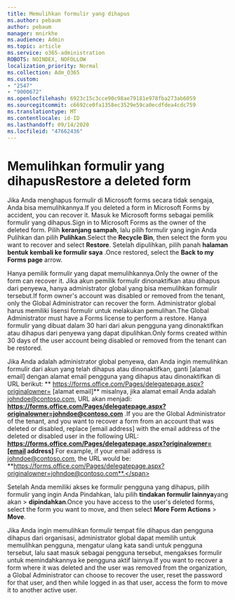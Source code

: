 ```yaml
---
title: Memulihkan formulir yang dihapus
ms.author: pebaum
author: pebaum
manager: mnirkhe
ms.audience: Admin
ms.topic: article
ms.service: o365-administration
ROBOTS: NOINDEX, NOFOLLOW
localization_priority: Normal
ms.collection: Adm_O365
ms.custom:
- "2547"
- "9000672"
ms.openlocfilehash: 6923c15c3cce90c98ae79181e978fba273ab6059
ms.sourcegitcommit: c6692ce0fa1358ec3529e59ca0ecdfdea4cdc759
ms.translationtype: MT
ms.contentlocale: id-ID
ms.lasthandoff: 09/14/2020
ms.locfileid: "47662436"
---
```

# <a name="restore-a-deleted-form"></a><span data-ttu-id="3030d-102">Memulihkan formulir yang dihapus</span><span class="sxs-lookup"><span data-stu-id="3030d-102">Restore a deleted form</span></span>

<span data-ttu-id="3030d-103">Jika Anda menghapus formulir di Microsoft forms secara tidak sengaja, Anda bisa memulihkannya.</span><span class="sxs-lookup"><span data-stu-id="3030d-103">If you deleted a form in Microsoft Forms by accident, you can recover it.</span></span> <span data-ttu-id="3030d-104">Masuk ke Microsoft forms sebagai pemilik formulir yang dihapus.</span><span class="sxs-lookup"><span data-stu-id="3030d-104">Sign in to Microsoft Forms as the owner of the deleted form.</span></span> <span data-ttu-id="3030d-105">Pilih **keranjang sampah**, lalu pilih formulir yang ingin Anda Pulihkan dan pilih **Pulihkan**.</span><span class="sxs-lookup"><span data-stu-id="3030d-105">Select the **Recycle Bin**, then select the form you want to recover and select **Restore**.</span></span> <span data-ttu-id="3030d-106">Setelah dipulihkan, pilih panah **halaman bentuk kembali ke formulir saya** .</span><span class="sxs-lookup"><span data-stu-id="3030d-106">Once restored, select the **Back to my Forms page** arrow.</span></span>

<span data-ttu-id="3030d-107">Hanya pemilik formulir yang dapat memulihkannya.</span><span class="sxs-lookup"><span data-stu-id="3030d-107">Only the owner of the form can recover it.</span></span> <span data-ttu-id="3030d-108">Jika akun pemilik formulir dinonaktifkan atau dihapus dari penyewa, hanya administrator global yang bisa memulihkan formulir tersebut.</span><span class="sxs-lookup"><span data-stu-id="3030d-108">If form owner's account was disabled or removed from the tenant, only the Global Administrator can recover the form.</span></span> <span data-ttu-id="3030d-109">Administrator global harus memiliki lisensi formulir untuk melakukan pemulihan.</span><span class="sxs-lookup"><span data-stu-id="3030d-109">The Global Administrator must have a Forms license to perform a restore.</span></span> <span data-ttu-id="3030d-110">Hanya formulir yang dibuat dalam 30 hari dari akun pengguna yang dinonaktifkan atau dihapus dari penyewa yang dapat dipulihkan.</span><span class="sxs-lookup"><span data-stu-id="3030d-110">Only forms created within 30 days of the user account being disabled or removed from the tenant can be restored.</span></span>

<span data-ttu-id="3030d-111">Jika Anda adalah administrator global penyewa, dan Anda ingin memulihkan formulir dari akun yang telah dihapus atau dinonaktifkan, ganti [alamat email] dengan alamat email pengguna yang dihapus atau dinonaktifkan di URL berikut: \*\* https://forms.office.com/Pages/delegatepage.aspx?originalowner= [alamat email]\*\* misalnya, jika alamat email Anda adalah johndoe@contoso.com, URL akan menjadi: **https://forms.office.com/Pages/delegatepage.aspx?originalowner=johndoe@contoso.com** .</span><span class="sxs-lookup"><span data-stu-id="3030d-111">If you are the Global Administrator of the tenant, and you want to recover a form from an account that was deleted or disabled, replace [email address] with the email address of the deleted or disabled user in the following URL: **https://forms.office.com/Pages/delegatepage.aspx?originalowner=[email address]** For example, if your email address is johndoe@contoso.com, the URL would be: **https://forms.office.com/Pages/delegatepage.aspx?originalowner=johndoe@contoso.com**.</span></span> 

<span data-ttu-id="3030d-112">Setelah Anda memiliki akses ke formulir pengguna yang dihapus, pilih formulir yang ingin Anda Pindahkan, lalu pilih **tindakan formulir lainnya**yang akan  >  **dipindahkan**.</span><span class="sxs-lookup"><span data-stu-id="3030d-112">Once you have access to the user's deleted forms, select the form you want to move, and then select **More Form Actions** > **Move**.</span></span>

<span data-ttu-id="3030d-113">Jika Anda ingin memulihkan formulir tempat file dihapus dan pengguna dihapus dari organisasi, administrator global dapat memilih untuk memulihkan pengguna, mengatur ulang kata sandi untuk pengguna tersebut, lalu saat masuk sebagai pengguna tersebut, mengakses formulir untuk memindahkannya ke pengguna aktif lainnya.</span><span class="sxs-lookup"><span data-stu-id="3030d-113">If you want to recover a form where it was deleted and the user was removed from the organization, a Global Administrator can choose to recover the user, reset the password for that user, and then while logged in as that user, access the form to move it to another active user.</span></span> 